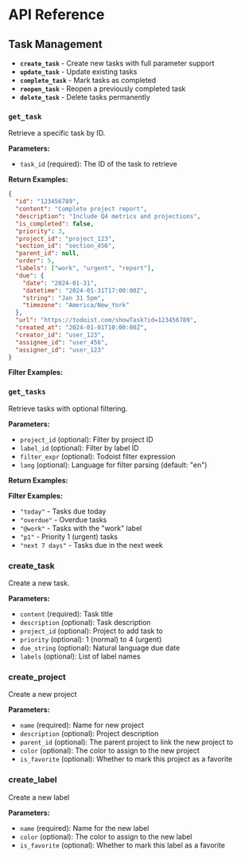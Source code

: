 # API Reference
## Task Management
- **`create_task`** - Create new tasks with full parameter support
- **`update_task`** - Update existing tasks
- **`complete_task`** - Mark tasks as completed
- **`reopen_task`** - Reopen a previously completed task
- **`delete_task`** - Delete tasks permanently
### `get_task`
Retrieve a specific task by ID.

**Parameters:**
- `task_id` (required): The ID of the task to retrieve

**Return Examples:**
```json
{
  "id": "123456789",
  "content": "Complete project report",
  "description": "Include Q4 metrics and projections",
  "is_completed": false,
  "priority": 3,
  "project_id": "project_123",
  "section_id": "section_456",
  "parent_id": null,
  "order": 5,
  "labels": ["work", "urgent", "report"],
  "due": {
    "date": "2024-01-31",
    "datetime": "2024-01-31T17:00:00Z",
    "string": "Jan 31 5pm",
    "timezone": "America/New_York"
  },
  "url": "https://todoist.com/showTask?id=123456789",
  "created_at": "2024-01-01T10:00:00Z",
  "creator_id": "user_123",
  "assignee_id": "user_456",
  "assigner_id": "user_123"
}
```

**Filter Examples:**

### `get_tasks`
Retrieve tasks with optional filtering.

**Parameters:**
- `project_id` (optional): Filter by project ID
- `label_id` (optional): Filter by label ID  
- `filter_expr` (optional): Todoist filter expression
- `lang` (optional): Language for filter parsing (default: "en")

**Return Examples:**

**Filter Examples:**
- `"today"` - Tasks due today
- `"overdue"` - Overdue tasks
- `"@work"` - Tasks with the "work" label
- `"p1"` - Priority 1 (urgent) tasks
- `"next 7 days"` - Tasks due in the next week

### create_task
Create a new task.

**Parameters:**
- `content` (required): Task title
- `description` (optional): Task description
- `project_id` (optional): Project to add task to
- `priority` (optional): 1 (normal) to 4 (urgent)
- `due_string` (optional): Natural language due date
- `labels` (optional): List of label names

### create_project
Create a new project

**Parameters:**
- `name` (required): Name for new project
- `description` (optional): Project description
- `parent_id` (optional): The parent project to link the new project to
- `color` (optional): The color to assign to the new project
- `is_favorite` (optional): Whether to mark this project as a favorite

### create_label
Create a new label

**Parameters:**
- `name` (required): Name for the new label
- `color` (optional): The color to assign to the new label
- `is_favorite` (optional): Whether to mark this label as a favorite